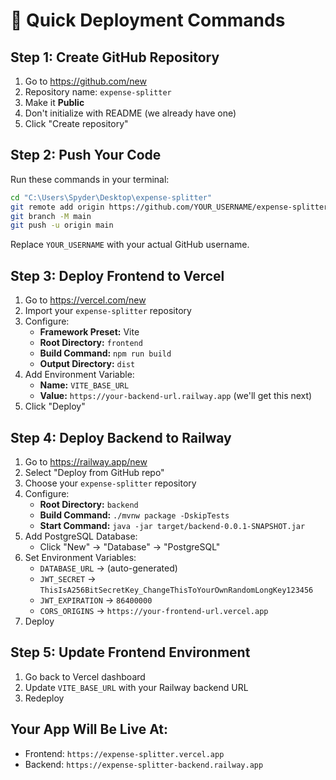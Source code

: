 # 🚀 Quick Deployment Commands

## Step 1: Create GitHub Repository

1. Go to https://github.com/new
2. Repository name: `expense-splitter`
3. Make it **Public**
4. Don't initialize with README (we already have one)
5. Click "Create repository"

## Step 2: Push Your Code

Run these commands in your terminal:

```bash
cd "C:\Users\Spyder\Desktop\expense-splitter"
git remote add origin https://github.com/YOUR_USERNAME/expense-splitter.git
git branch -M main
git push -u origin main
```

Replace `YOUR_USERNAME` with your actual GitHub username.

## Step 3: Deploy Frontend to Vercel

1. Go to https://vercel.com/new
2. Import your `expense-splitter` repository
3. Configure:
   - **Framework Preset:** Vite
   - **Root Directory:** `frontend`
   - **Build Command:** `npm run build`
   - **Output Directory:** `dist`
4. Add Environment Variable:
   - **Name:** `VITE_BASE_URL`
   - **Value:** `https://your-backend-url.railway.app` (we'll get this next)
5. Click "Deploy"

## Step 4: Deploy Backend to Railway

1. Go to https://railway.app/new
2. Select "Deploy from GitHub repo"
3. Choose your `expense-splitter` repository
4. Configure:
   - **Root Directory:** `backend`
   - **Build Command:** `./mvnw package -DskipTests`
   - **Start Command:** `java -jar target/backend-0.0.1-SNAPSHOT.jar`
5. Add PostgreSQL Database:
   - Click "New" → "Database" → "PostgreSQL"
6. Set Environment Variables:
   - `DATABASE_URL` → (auto-generated)
   - `JWT_SECRET` → `ThisIsA256BitSecretKey_ChangeThisToYourOwnRandomLongKey123456`
   - `JWT_EXPIRATION` → `86400000`
   - `CORS_ORIGINS` → `https://your-frontend-url.vercel.app`
7. Deploy

## Step 5: Update Frontend Environment

1. Go back to Vercel dashboard
2. Update `VITE_BASE_URL` with your Railway backend URL
3. Redeploy

## Your App Will Be Live At:
- Frontend: `https://expense-splitter.vercel.app`
- Backend: `https://expense-splitter-backend.railway.app`
